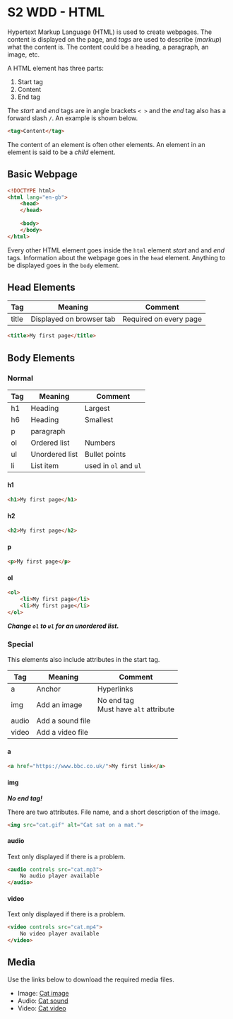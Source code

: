 # S2 WDD - HTML

Hypertext Markup Language (HTML) is used to create webpages.  The content is displayed on the page, and _tags_ are used to describe (_markup_) what the content is.  The content could be a heading, a paragraph, an image, etc.

A HTML element has three parts:

1. Start tag
2. Content
3. End tag

The _start_ and _end_ tags are in angle brackets `< >` and the _end_ tag also has a forward slash `/`.  An example is shown below.

``` html
<tag>Content</tag>
```

The content of an element is often other elements.  An element in an element is said to be a _child_ element.

## Basic Webpage

``` html
<!DOCTYPE html> 
<html lang="en-gb">
    <head>
    </head>
    
    <body>
    </body>
</html>
```

Every other HTML element goes inside the `html` element _start_ and and _end_ tags.  Information about the webpage goes in the `head` element.  Anything to be displayed goes in the `body` element.

## Head Elements

| Tag | Meaning | Comment |
| --- | ------- | ------- |
| title | Displayed on browser tab | Required on every page |

``` html
<title>My first page</title>
```

## Body Elements

### Normal

| Tag | Meaning | Comment |
| --- | ------- | ------- |
| h1 | Heading | Largest |
| h6 | Heading | Smallest |
| p | paragraph | |
| ol | Ordered list | Numbers |
| ul | Unordered list | Bullet points| 
| li | List item | used in `ol` and `ul` ||

#### h1

``` html
<h1>My first page</h1>
```

#### h2

``` html
<h2>My first page</h2>
```

#### p

``` html
<p>My first page</p>
```

#### ol

``` html
<ol>
    <li>My first page</li>
    <li>My first page</li>
</ol>
```

___Change `ol` to `ul` for an unordered list.___

### Special

This elements also include attributes in the start tag.

| Tag | Meaning | Comment |
| --- | ------- | ------- |
| a | Anchor | Hyperlinks |
| img | Add an image | No end tag<br>Must have `alt` attribute |
| audio | Add a sound file | |
| video | Add a video file | |

#### a

``` html
<a href="https://www.bbc.co.uk/">My first link</a>
```

#### img

___No end tag!___

There are two attributes.  File name, and a short description of the image.

``` html
<img src="cat.gif" alt="Cat sat on a mat.">
```

#### audio

Text only displayed if there is a problem.

``` html
<audio controls src="cat.mp3">
    No audio player available
</audio>

```

#### video

Text only displayed if there is a problem.

``` html
<video controls src="cat.mp4">
    No video player available
</video>
```

## Media

Use the links below to download the required media files.

* Image: [Cat image](assets/cat.gif)
* Audio: [Cat sound](assets/cat.mp3)
* Video: [Cat video](assets/cat.mp4)
